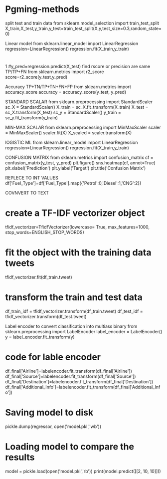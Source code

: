 # Pgming-methods

split test and train data
from sklearn.model_selection import train_test_split X_train,X_test,y_train,y_test=train_test_split(X,y,test_size=0.3,random_state=0)

Linear model
from sklearn.linear_model import LinearRegression regression=LinearRegression() regression.fit(X_train,y_train)

#
1
#y_pred=regression.predict(X_test)
find rscore or precision are same
TP/TP+FN from sklearn.metrics import r2_score score=r2_score(y_test,y_pred)

Accuracy
TP+TN/TP+TN+FN+FP from sklearn.metrics import accuracy_score accuracy = accuracy_score(y_test, y_pred)

STANDARD SCALAR
from sklearn.preprocessing import StandardScaler sc_X = StandardScaler() X_train = sc_X.fit_transform(X_train) X_test = sc_X.transform(X_test) sc_y = StandardScaler() y_train = sc_y.fit_transform(y_train)

MIN-MAX SCALAR
from sklearn.preprocessing import MinMaxScaler scaler = MinMaxScaler() scaler.fit(X) X_scaled = scaler.transform(X)

lOGISTIC ML
from sklearn.linear_model import LinearRegression regression=LinearRegression() regression.fit(X_train,y_train)

CONFUSION MATRIX
from sklearn.metrics import confusion_matrix cf = confusion_matrix(y_test, y_pred) plt.figure() sns.heatmap(cf, annot=True) plt.xlabel('Prediction') plt.ylabel('Target') plt.title('Confusion Matrix')

REPLECE TO INT VALUES
df['Fuel_Type']=df['Fuel_Type'].map({'Petrol':0,'Diesel':1,'CNG':2})

COVNVERT TO TEXT
# create a TF-IDF vectorizer object
tfidf_vectorizer=TfidfVectorizer(lowercase= True, max_features=1000, stop_words=ENGLISH_STOP_WORDS)

# fit the object with the training data tweets
tfidf_vectorizer.fit(df_train.tweet)

# transform the train and test data
df_train_idf = tfidf_vectorizer.transform(df_train.tweet)
df_test_idf  = tfidf_vectorizer.transform(df_test.tweet)

Label encoder to convert classification into multiass binary
from sklearn.preprocessing import LabelEncoder
label_encoder = LabelEncoder()
y = label_encoder.fit_transform(y)

# code for lable encoder
df_final['Airline']=labelencoder.fit_transform(df_final['Airline'])
df_final['Source']=labelencoder.fit_transform(df_final['Source'])
df_final['Destination']=labelencoder.fit_transform(df_final['Destination'])
df_final['Additional_Info']=labelencoder.fit_transform(df_final['Additional_Info'])


# Saving model to disk
pickle.dump(regressor, open('model.pkl','wb'))

# Loading model to compare the results
model = pickle.load(open('model.pkl','rb'))
print(model.predict([[2, 10, 10]]))
